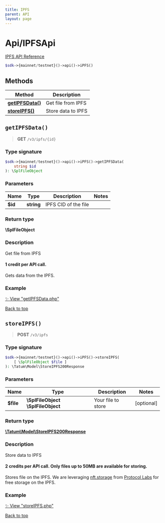 ```yaml
---
title: IPFS
parent: API
layout: page
---
```


# Api/IPFSApi

[IPFS API Reference](https://apidoc.tatum.io/tag/IPFS/)

```php
$sdk->{mainnet/testnet}()->api()->iPFS()
```

## Methods

Method | Description
------------- | -------------
[**getIPFSData()**](#getipfsdata) | Get file from IPFS
[**storeIPFS()**](#storeipfs) | Store data to IPFS


## `getIPFSData()`

> **GET** `/v3/ipfs/{id}`

### Type signature

```php
$sdk->{mainnet/testnet}()->api()->iPFS()->getIPFSData(
    string $id
): \SplFileObject
```

### Parameters

Name | Type | Description  | Notes
------------- | ------------- | ------------- | -------------
 **$id** | **string**  | IPFS CID of the file |

### Return type

**\SplFileObject**

### Description

Get file from IPFS

<h4>1 credit per API call.</h4>

Gets data from the IPFS.

### Example

[✨ View "getIPFSData.php"](https://github.com/tatumio/tatum-php/blob/master/examples/Api/IPFSApi/getIPFSData.php)

[Back to top](#top)



## `storeIPFS()`

> **POST** `/v3/ipfs`

### Type signature

```php
$sdk->{mainnet/testnet}()->api()->iPFS()->storeIPFS(
    [ \SplFileObject $file ]
): \Tatum\Model\StoreIPFS200Response
```

### Parameters

Name | Type | Description  | Notes
------------- | ------------- | ------------- | -------------
 **$file** | **\SplFileObject** **\SplFileObject**  | Your file to store | [optional]

### Return type

[**\Tatum\Model\StoreIPFS200Response**](../../Model/StoreIPFS200Response)

### Description

Store data to IPFS

<h4>2 credits per API call. Only files up to 50MB are available for storing.</h4>

 Stores file on the IPFS. We are leveraging <a href="https://nft.storage/" target="_blank">nft.storage</a> from <a href="https://protocol.ai/" target="_blank">Protocol Labs</a> for free storage on the IPFS.

### Example

[✨ View "storeIPFS.php"](https://github.com/tatumio/tatum-php/blob/master/examples/Api/IPFSApi/storeIPFS.php)

[Back to top](#top)

